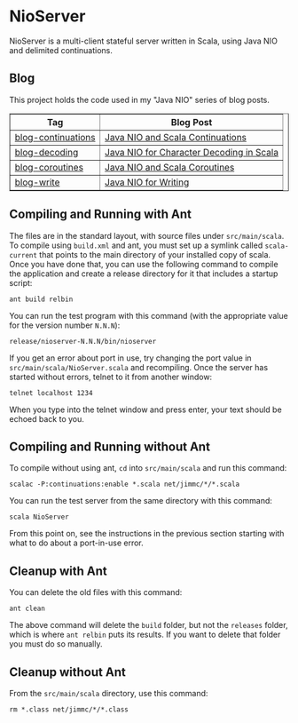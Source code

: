 # NioServer

NioServer is a multi-client stateful server written in Scala, using
Java NIO and delimited continuations.

## Blog

This project holds the code used in my "Java NIO" series of blog posts.
<table border=1>
<tr><th>Tag</th><th>Blog Post</th></tr>

<tr><td><a href="https://github.com/jimmc/nioserver/tree/blog-continuations">
blog-continuations</a></td>
<td><a href="http://jim-mcbeath.blogspot.com/2011/03/java-nio-and-scala-continuations.html">
Java NIO and Scala Continuations</a></td></tr>

<tr><td><a href="https://github.com/jimmc/nioserver/tree/blog-decoding">
blog-decoding</a></td>
<td><a href="http://jim-mcbeath.blogspot.com/2011/03/java-nio-for-character-decoding-in.html">
Java NIO for Character Decoding in Scala</a></td></tr>

<tr><td><a href="https://github.com/jimmc/nioserver/tree/blog-coroutines">
blog-coroutines</a></td>
<td><a href="http://jim-mcbeath.blogspot.com/2011/04/java-nio-and-scala-coroutines.html">
Java NIO and Scala Coroutines</a></td></tr>

<tr><td><a href="https://github.com/jimmc/nioserver/tree/blog-write">
blog-write</a></td>
<td><a href="http://jim-mcbeath.blogspot.com/2011/04/java-nio-for-writing.html">
Java NIO for Writing</a></td></tr>

</table>

## Compiling and Running with Ant

The files are in the standard layout, with source files under <code>src/main/scala</code>.
To compile using <code>build.xml</code> and ant, you must set up a
symlink called <code>scala-current</code> that points to the main directory
of your installed copy of scala.  Once you have done that, you can use the
following command to compile the application and create a release directory
for it that includes a startup script:

    ant build relbin

You can run the test program with this command (with the appropriate
value for the version number <code>N.N.N</code>):

    release/nioserver-N.N.N/bin/nioserver

If you get an error about port in use, try changing the port value in
<code>src/main/scala/NioServer.scala</code> and recompiling.
Once the server has started without errors, telnet to it from another window:

    telnet localhost 1234

When you type into the telnet window and press enter, your text should be
echoed back to you.

## Compiling and Running without Ant

To compile without using ant, <code>cd</code> into <code>src/main/scala</code>
and run this command:

    scalac -P:continuations:enable *.scala net/jimmc/*/*.scala

You can run the test server from the same directory with this command:

    scala NioServer

From this point on, see the instructions in the previous section starting
with what to do about a port-in-use error.

## Cleanup with Ant

You can delete the old files with this command:

    ant clean

The above command will delete the <code>build</code> folder, but not
the <code>releases</code> folder, which is where <code>ant relbin</code>
puts its results.  If you want to delete that folder you must do so manually.

## Cleanup without Ant

From the <code>src/main/scala</code> directory, use this command:

    rm *.class net/jimmc/*/*.class
